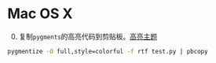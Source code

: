 # Mac OS X

0. 复制`pygments`的高亮代码到剪贴板。[高亮主题](https://help.farbox.com/pygments.html)
```sh
pygmentize -O full,style=colorful -f rtf test.py | pbcopy
```
